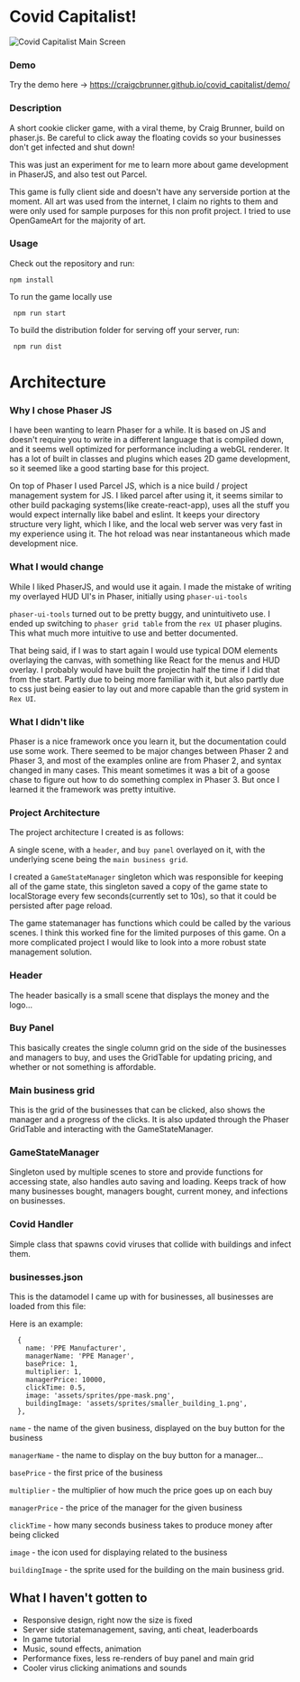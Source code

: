 # Covid Capitalist!

![Covid Capitalist Main Screen](https://craigcbrunner.github.io/covid_capitalist/docs/images/covid_main_screen.png)

### Demo
Try the demo here -> https://craigcbrunner.github.io/covid_capitalist/demo/
### Description
A short cookie clicker game, with a viral theme, by Craig Brunner, build on phaser.js. Be careful to click away the floating covids so your businesses don't get infected and shut down!

This was just an experiment for me to learn more about game development in PhaserJS, and also test out Parcel.

This game is fully client side and doesn't have any serverside portion at the moment. All art was used from the internet, I claim no rights to them and were only used for sample purposes for this non profit project. I tried to use OpenGameArt for the majority of art.

### Usage
Check out the repository and run:

``` npm install ```

To run the game locally use

``` npm run start```

To build the distribution folder for serving off your server, run:

``` npm run dist```

# Architecture

### Why I chose Phaser JS

I have been wanting to learn Phaser for a while. It is based on JS and doesn't require you to write in a different language that is compiled down, and it seems well optimized for performance including a webGL renderer. It has a lot of built in classes and plugins which eases 2D game development, so it seemed like a good starting base for this project.

On top of Phaser I used Parcel JS, which is a nice build / project management system for JS. I liked parcel after using it, it seems similar to other build packaging systems(like create-react-app), uses all the stuff you would expect internally like babel and eslint. It keeps your directory structure very light, which I like, and the local web server was very fast in my experience using it. The hot reload was near instantaneous which made development nice.

### What I would change

While I liked PhaserJS, and would use it again. I made the mistake of writing my overlayed HUD UI's in Phaser, initially using `phaser-ui-tools`

`phaser-ui-tools` turned out to be pretty buggy, and unintuitiveto use. I ended up switching to `phaser grid table` from the `rex UI` phaser plugins. This what much more intuitive to use and better documented.

That being said, if I was to start again I would use typical DOM elements overlaying the canvas, with something like React for the menus and HUD overlay. I probably would have built the projectin half the time if I did that from the start. Partly due to being more familiar with it, but also partly due to css just being easier to lay out and more capable than the grid system in `Rex UI`.

### What I didn't like

Phaser is a nice framework once you learn it, but the documentation could use some work. There seemed to be major changes between Phaser 2 and Phaser 3, and most of the examples online are from Phaser 2, and syntax changed in many cases. This meant sometimes it was a bit of a goose chase to figure out how to do something complex in Phaser 3. But once I learned it the framework was pretty intuitive. 


### Project Architecture

The project architecture I created is as follows:

A single scene, with a `header`, and `buy panel` overlayed on it, with the underlying scene being the `main business grid`.

I created a `GameStateManager` singleton which was responsible for keeping all of the game state, this singleton saved a copy of the game state to localStorage every few seconds(currently set to 10s), so that it could be persisted after page reload.

The game statemanager has functions which could be called by the various scenes. I think this worked fine for the limited purposes of this game. On a more complicated project I would like to look into a more robust state management solution.

### Header

The header basically is a small scene that displays the money and the logo...

### Buy Panel

This basically creates the single column grid on the side of the businesses and managers to buy, and uses the GridTable for updating pricing, and whether or not something is affordable.

### Main business grid

This is the grid of the businesses that can be clicked, also shows the manager and a progress of the clicks. It is also updated through the Phaser GridTable and interacting with the GameStateManager.

### GameStateManager

Singleton used by multiple scenes to store and provide functions for accessing state, also handles auto saving and loading. Keeps track of how many businesses bought, managers bought, current money, and infections on businesses.

### Covid Handler 

Simple class that spawns covid viruses that collide with buildings and infect them.

### businesses.json

This is the datamodel I came up with for businesses, all businesses are loaded from this file:

Here is an example:

```
  {
    name: 'PPE Manufacturer',
    managerName: 'PPE Manager',
    basePrice: 1,
    multiplier: 1,
    managerPrice: 10000,
    clickTime: 0.5,
    image: 'assets/sprites/ppe-mask.png',
    buildingImage: 'assets/sprites/smaller_building_1.png',
  },
```

`name` - the name of the given business, displayed on the buy button for the business

`managerName` - the name to display on the buy button for a manager...

`basePrice` - the first price of the business

`multiplier` - the multiplier of how much the price goes up on each buy

`managerPrice` - the price of the manager for the given business

`clickTime` - how many seconds business takes to produce money after being clicked

`image` - the icon used for displaying related to the business

`buildingImage` - the sprite used for the building on the main business grid.


## What I haven't gotten to

* Responsive design, right now the size is fixed
* Server side statemanagement, saving, anti cheat, leaderboards
* In game tutorial
* Music, sound effects, animation
* Performance fixes, less re-renders of buy panel and main grid
* Cooler virus clicking animations and sounds





